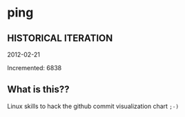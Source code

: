 # ping

## HISTORICAL ITERATION
2012-02-21

Incremented: 6838

## What is this?? 
Linux skills to hack the github commit visualization chart `;-)`
